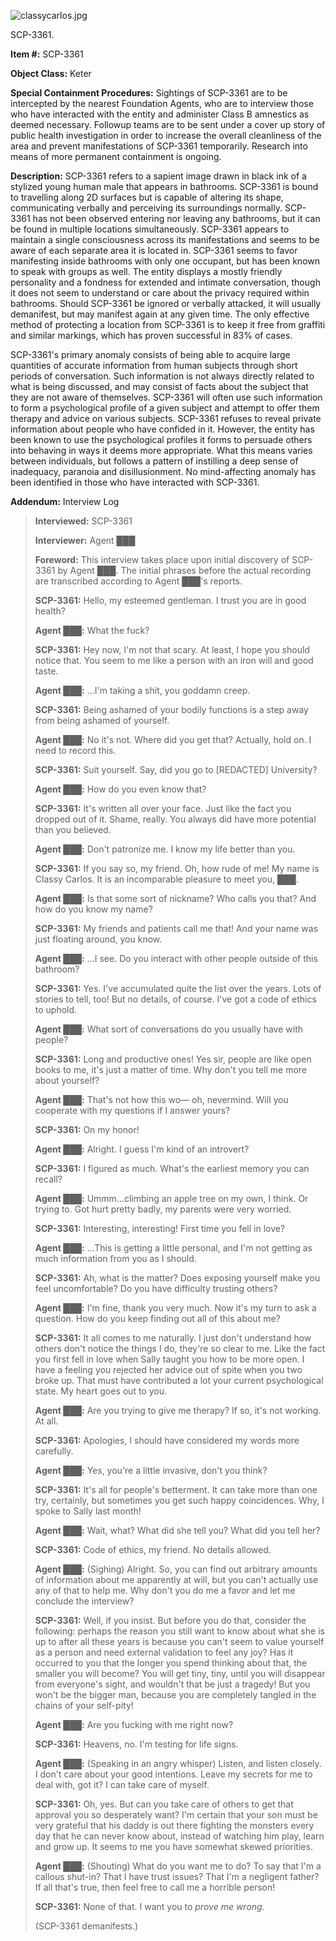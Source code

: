 ![classycarlos.jpg](http://scp-wiki.wdfiles.com/local--files/scp-3361/classycarlos.jpg)

SCP-3361.

**Item #:** SCP-3361

**Object Class:** Keter

**Special Containment Procedures:** Sightings of SCP-3361 are to be intercepted by the nearest Foundation Agents, who are to interview those who have interacted with the entity and administer Class B amnestics as deemed necessary. Followup teams are to be sent under a cover up story of public health investigation in order to increase the overall cleanliness of the area and prevent manifestations of SCP-3361 temporarily. Research into means of more permanent containment is ongoing.

**Description:** SCP-3361 refers to a sapient image drawn in black ink of a stylized young human male that appears in bathrooms. SCP-3361 is bound to travelling along 2D surfaces but is capable of altering its shape, communicating verbally and perceiving its surroundings normally. SCP-3361 has not been observed entering nor leaving any bathrooms, but it can be found in multiple locations simultaneously. SCP-3361 appears to maintain a single consciousness across its manifestations and seems to be aware of each separate area it is located in. SCP-3361 seems to favor manifesting inside bathrooms with only one occupant, but has been known to speak with groups as well. The entity displays a mostly friendly personality and a fondness for extended and intimate conversation, though it does not seem to understand or care about the privacy required within bathrooms. Should SCP-3361 be ignored or verbally attacked, it will usually demanifest, but may manifest again at any given time. The only effective method of protecting a location from SCP-3361 is to keep it free from graffiti and similar markings, which has proven successful in 83% of cases.

SCP-3361's primary anomaly consists of being able to acquire large quantities of accurate information from human subjects through short periods of conversation. Such information is not always directly related to what is being discussed, and may consist of facts about the subject that they are not aware of themselves. SCP-3361 will often use such information to form a psychological profile of a given subject and attempt to offer them therapy and advice on various subjects. SCP-3361 refuses to reveal private information about people who have confided in it. However, the entity has been known to use the psychological profiles it forms to persuade others into behaving in ways it deems more appropriate. What this means varies between individuals, but follows a pattern of instilling a deep sense of inadequacy, paranoia and disillusionment. No mind-affecting anomaly has been identified in those who have interacted with SCP-3361.

**Addendum:** Interview Log

> **Interviewed:** SCP-3361
> 
> **Interviewer:** Agent ███
> 
> **Foreword:** This interview takes place upon initial discovery of SCP-3361 by Agent ███. The initial phrases before the actual recording are transcribed according to Agent ███'s reports.
> 
> **<Begin Log>**
> 
> **SCP-3361:** Hello, my esteemed gentleman. I trust you are in good health?
> 
> **Agent ███:** What the fuck?
> 
> **SCP-3361:** Hey now, I'm not that scary. At least, I hope you should notice that. You seem to me like a person with an iron will and good taste.
> 
> **Agent ███:** …I'm taking a shit, you goddamn creep.
> 
> **SCP-3361:** Being ashamed of your bodily functions is a step away from being ashamed of yourself.
> 
> **Agent ███:** No it's not. Where did you get that? Actually, hold on. I need to record this.
> 
> **SCP-3361:** Suit yourself. Say, did you go to \[REDACTED\] University?
> 
> **Agent ███:** How do you even know that?
> 
> **SCP-3361:** It's written all over your face. Just like the fact you dropped out of it. Shame, really. You always did have more potential than you believed.
> 
> **Agent ███:** Don't patronize me. I know my life better than you.
> 
> **SCP-3361:** If you say so, my friend. Oh, how rude of me! My name is Classy Carlos. It is an incomparable pleasure to meet you, ███.
> 
> **Agent ███:** Is that some sort of nickname? Who calls you that? And how do you know my name?
> 
> **SCP-3361:** My friends and patients call me that! And your name was just floating around, you know.
> 
> **Agent ███:** …I see. Do you interact with other people outside of this bathroom?
> 
> **SCP-3361:** Yes. I've accumulated quite the list over the years. Lots of stories to tell, too! But no details, of course. I've got a code of ethics to uphold.
> 
> **Agent ███:** What sort of conversations do you usually have with people?
> 
> **SCP-3361:** Long and productive ones! Yes sir, people are like open books to me, it's just a matter of time. Why don't you tell me more about yourself?
> 
> **Agent ███:** That's not how this wo— oh, nevermind. Will you cooperate with my questions if I answer yours?
> 
> **SCP-3361:** On my honor!
> 
> **Agent ███:** Alright. I guess I'm kind of an introvert?
> 
> **SCP-3361:** I figured as much. What's the earliest memory you can recall?
> 
> **Agent ███:** Ummm…climbing an apple tree on my own, I think. Or trying to. Got hurt pretty badly, my parents were very worried.
> 
> **SCP-3361:** Interesting, interesting! First time you fell in love?
> 
> **Agent ███:** …This is getting a little personal, and I'm not getting as much information from you as I should.
> 
> **SCP-3361:** Ah, what is the matter? Does exposing yourself make you feel uncomfortable? Do you have difficulty trusting others?
> 
> **Agent ███:** I'm fine, thank you very much. Now it's my turn to ask a question. How do you keep finding out all of this about me?
> 
> **SCP-3361:** It all comes to me naturally. I just don't understand how others don't notice the things I do, they're so clear to me. Like the fact you first fell in love when Sally taught you how to be more open. I have a feeling you rejected her advice out of spite when you two broke up. That must have contributed a lot your current psychological state. My heart goes out to you.
> 
> **Agent ███:** Are you trying to give me therapy? If so, it's not working. At all.
> 
> **SCP-3361:** Apologies, I should have considered my words more carefully.
> 
> **Agent ███:** Yes, you're a little invasive, don't you think?
> 
> **SCP-3361:** It's all for people's betterment. It can take more than one try, certainly, but sometimes you get such happy coincidences. Why, I spoke to Sally last month!
> 
> **Agent ███:** Wait, what? What did she tell you? What did you tell her?
> 
> **SCP-3361:** Code of ethics, my friend. No details allowed.
> 
> **Agent ███:** (Sighing) Alright. So, you can find out arbitrary amounts of information about me apparently at will, but you can't actually use any of that to help me. Why don't you do me a favor and let me conclude the interview?
> 
> **SCP-3361:** Well, if you insist. But before you do that, consider the following: perhaps the reason you still want to know about what she is up to after all these years is because you can't seem to value yourself as a person and need external validation to feel any joy? Has it occurred to you that the longer you spend thinking about that, the smaller you will become? You will get tiny, tiny, until you will disappear from everyone's sight, and wouldn't that be just a tragedy! But you won't be the bigger man, because you are completely tangled in the chains of your self-pity!
> 
> **Agent ███:** Are you fucking with me right now?
> 
> **SCP-3361:** Heavens, no. I'm testing for life signs.
> 
> **Agent ███:** (Speaking in an angry whisper) Listen, and listen closely. I don't care about your good intentions. Leave my secrets for me to deal with, got it? I can take care of myself.
> 
> **SCP-3361:** Oh, yes. But can you take care of others to get that approval you so desperately want? I'm certain that your son must be very grateful that his daddy is out there fighting the monsters every day that he can never know about, instead of watching him play, learn and grow up. It seems to me you have somewhat skewed priorities.
> 
> **Agent ███:** (Shouting) What do you want me to do? To say that I'm a callous shut-in? That I have trust issues? That I'm a negligent father? If all that's true, then feel free to call me a horrible person!
> 
> **SCP-3361:** None of that. I want you to _prove me wrong._
> 
> (SCP-3361 demanifests.)
> 
> **<End Log>**
